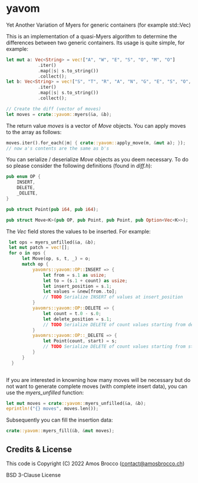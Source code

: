 # yavom
Yet Another Variation of Myers for generic containers (for example std::Vec)

This is an implementation of a quasi-Myers algorithm to determine the differences between two generic containers. Its usage is quite simple, for example:

```rust
let mut a: Vec<String> = vec!["A", "W", "E", "S", "O", "M", "O"]
            .iter()
            .map(|s| s.to_string())
            .collect();
let b: Vec<String> = vec!["S", "T", "R", "A", "N", "G", "E", "S", "O", "M", "O"]
            .iter()
            .map(|s| s.to_string())
            .collect();

// Create the diff (vector of moves)
let moves = crate::yavom::myers(&a, &b);
```
The return value *moves* is a vector of *Move* objects. You can apply moves to the array as follows:
```rust
moves.iter().for_each(|m| { crate::yavom::apply_move(m, &mut a); });
// now a's contents are the same as b's
```
You can serialize / deserialize *Move* objects as you deem necessary. To do so please consider the following definitions (found in *diff.h*):
```rust
pub enum OP {
    INSERT,
    DELETE,
    _DELETE,
}

pub struct Point(pub i64, pub i64);

pub struct Move<K>(pub OP, pub Point, pub Point, pub Option<Vec<K>>);

```
The *Vec<K>* field stores the values to be inserted. For example:
```rust
 let ops = myers_unfilled(&a, &b);
 let mut patch = vec![];
 for o in ops {
      let Move(op, s, t, _) = o;
      match op {
          yavomrs::yavom::OP::INSERT => {
              let from = s.1 as usize;
              let to = (s.1 + count) as usize;
              let insert_position = s.1;
              let values = &new[from..to];
              // TODO Serialize INSERT of values at insert_position
          }
          yavomrs::yavom::OP::DELETE => {
              let count = t.0 - s.0;
              let delete_position = s.1;
              // TODO Serialize DELETE of count values starting from delete_position
          }
          yavomrs::yavom::OP::_DELETE => {
              let Point(count, start) = s;
              // TODO Serialize DELETE of count values starting from start
          }
      }
  }
  
```
If you are interested in knowning how many moves will be necessary but do not want to generate complete moves (with complete insert data), you can
use the *myers_unfilled* function:
```rust
let mut moves = crate::yavom::myers_unfilled(&a, &b);
eprintln!("{} moves", moves.len());
``` 
Subsequently you can fill the insertion data:
```rust
crate::yavom::myers_fill(&b, &mut moves);
```

## Credits & License
This code is Copyright (C) 2022 Amos Brocco (contact@amosbrocco.ch)

BSD 3-Clause License
